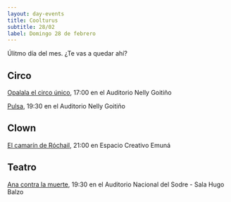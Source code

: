 ```yaml
---
layout: day-events
title: Coolturus
subtitle: 28/02
label: Domingo 28 de febrero
---
```

Úlitmo día del mes. ¿Te vas a quedar ahí?

## Circo

[Opalala el circo único](https://www.tickantel.com.uy/inicio/espectaculo/40009534/espectaculo/Opalal%C3%A1%20-%20El%20Circo%20%C3%BAnico?1), 17:00 en el Auditorio Nelly Goitiño

[Pulsa](http://www.auditorionellygoitiño.gub.uy/index.php/programacion/item/pulsa.html), 19:30 en el Auditorio Nelly Goitiño

## Clown

[El camarín de Róchail](https://instagram.com/emuna_espaciocreativo?igshid=19mesfohhei8y), 21:00 en Espacio Creativo Emuná

## Teatro

[Ana contra la muerte](https://www.tickantel.com.uy/inicio/espectaculo/40009531/espectaculo/Ana%20contra%20la%20muerte?2), 19:30 en el Auditorio Nacional del Sodre - Sala Hugo Balzo

